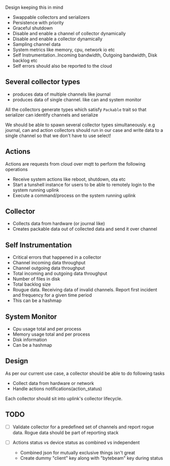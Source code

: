 Design keeping this in mind

* Swappable collectors and serializers
* Persistence with priority
* Graceful shutdown
* Disable and enable a channel of collector dynamically
* Disable and enable a collector dynamically
* Sampling channel data
* System metrics like memory, cpu, network io etc
* Self Instrumentation..Incoming bandwidth, Outgoing bandwidth, Disk backlog etc
* Self errors should also be reported to the cloud


Several collector types
-----------------------

* produces data of multiple channels like journal
* produces data of single channel. like can and system monitor

All the collectors generate types which satisfy `Packable` trait so that
serializer can identify channels and serialize


We should be able to spawn several collector types simultaneously. e.g
journal, can and action collectors should run in our case and write
data to a single channel so that we don't have to use select!


Actions
------

Actions are requests from cloud over mqtt to perform the following operations

* Receive system actions like reboot, shutdown, ota etc
* Start a tunshell instance for users to be able to remotely login to
  the system running uplink
* Execute a command/process on the system running uplink

Collector
-------

* Collects data from hardware (or journal like)
* Creates packable data out of collected data and send it over channel


Self Instrumentation
--------

* Critical errors that happened in a collector
* Channel incoming data throughput
* Channel outgoing data throughput
* Total incoming and outgoing data throughput
* Number of files in disk
* Total backlog size
* Rougue data. Receiving data of invalid channels. Report first incident
  and frequency for a given time period
* This can be a hashmap 

System Monitor
---------

* Cpu usage total and per process
* Memory usage total and per process
* Disk information
* Can be a hashmap


Design
------

As per our current use case, a collector should be able to do following
tasks

* Collect data from hardware or network
* Handle actions notifications(action_status)

Each collector should sit into uplink's collector lifecycle. 


TODO
-----

-[ ] Validate collector for a predefined set of channels and report
rogue data. Rogue data should be part of reporting stack

-[ ] Actions status vs device status as combined vs independent
     * Combined json for mutually exclusive things isn't great
     * Create dummy "client" key along with "bytebeam" key during status
